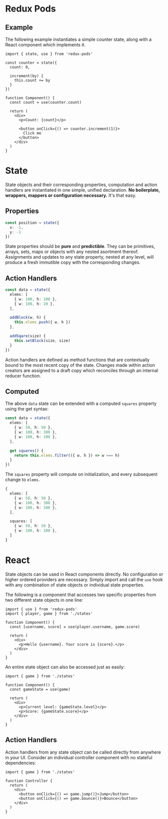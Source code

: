 # Redux Pods

## Example

The following example instantiates a simple counter state, along with a React component which implements it.

```tsx
import { state, use } from 'redux-pods'

const counter = state({ 
  count: 0,

  increment(by) {
    this.count += by
  }
})

function Component() {
  const count = use(counter.count)

  return (
    <div>
      <p>Count: {count}</p>

      <button onClick={() => counter.increment(1)}>
        Click me
      </button>
    </div>
  )
}
```

# State

State objects and their corresponding properties, computation and action handlers are instantiated in one simple, unified declaration. **No boilerplate, wrappers, mappers or configuration necessary.** It's that easy.

## Properties

```ts
const position = state({
  x: -1,
  y: -1
})
```

State properties should be **pure** and **predictible**. They can be primitives, arrays, sets, maps or objects with any nested asortment thereof. Assignments and updates to any state property, nested at any level, will produce a fresh immutible copy with the corresponding changes.

## Action Handlers

```ts
const data = state({
  elems: [
    { w: 100, h: 100 },
    { w: 100, h: 20 },
  ],

  addBlock(w, h) {
    this.elems.push({ w, h })
  },

  addSqare(size) {
    this.setBlock(size, size)
  }
})
```

Action handlers are defined as method functions that are contextually bound to the most recent copy of the state. Changes made within action creators are assigned to a draft copy which reconciles through an internal reducer function.

## Computed

The above `data` state can be extended with a computed `squares` property using the get syntax:

```ts
const data = state({
  elems: [
    { w: 50, h: 50 },
    { w: 100, h: 300 },
    { w: 100, h: 100 },
  ],

  get squares() {
    return this.elems.filter(({ w, h }) => w === h)
  }
})
```

The `squares` property will compute on initialization, and every subsequent change to `elems`.

```ts
{
  elems: [
    { w: 50, h: 50 },
    { w: 100, h: 300 },
    { w: 100, h: 100 },
  ],

  squares: [
    { w: 50, h: 50 },
    { w: 100, h: 100 },
  ]
}
```

# React

State objects can be used in React components directly. No configuration or higher ordered providers are necessary. Simply import and call the `use` hook with any combination of state objects or individual state properties.

The following is a component that accesses two specific properties from two different state objects in one line:

```tsx
import { use } from 'redux-pods'
import { player, game } from './states'

function Component() {
  const [username, score] = use(player.username, game.score)

  return (
    <div>
      <p>Hello {username}. Your score is {score}.</p>
    </div>
  )
}
```

An entire state object can also be accessed just as easily:

```tsx
import { game } from './states'

function Component() {
  const gameState = use(game)

  return (
    <div>
      <p>Current level: {gameState.level}</p>
      <p>Score: {gameState.score}</p>
    </div>
  )
}
```

## Action Handlers

Action handlers from any state object can be called directly from anywhere in your UI. Consider an individual controller component with no stateful dependencies:

```tsx
import { game } from './states'

function Controller {
  return (
    <div>
      <button onClick={() => game.jump()}>Jump</button>
      <button onClick={() => game.bounce()}>Bounce</button>
    </div>
  )
}
```

